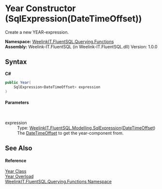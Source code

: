 # Year Constructor (SqlExpression(DateTimeOffset))
 

Create a new YEAR-expression.

**Namespace:**&nbsp;<a href="6b99a131-e31e-85f7-077f-e177553e0606">WeelinkIT.FluentSQL.Querying.Functions</a><br />**Assembly:**&nbsp;Weelink-IT.FluentSQL (in Weelink-IT.FluentSQL.dll) Version: 1.0.0

## Syntax

**C#**<br />
``` C#
public Year(
	SqlExpression<DateTimeOffset> expression
)
```


#### Parameters
&nbsp;<dl><dt>expression</dt><dd>Type: <a href="6d3bd1b1-9588-4b2a-b617-fde5eea88b0a">WeelinkIT.FluentSQL.Modelling.SqlExpression</a>(<a href="http://msdn2.microsoft.com/en-us/library/bb341783" target="_blank">DateTimeOffset</a>)<br />The <a href="http://msdn2.microsoft.com/en-us/library/bb341783" target="_blank">DateTimeOffset</a> to get the year-component from.</dd></dl>

## See Also


#### Reference
<a href="e606bdea-c740-5335-3edd-06cc190f1120">Year Class</a><br /><a href="01ecbb17-1b8a-f789-63b4-1fdbc7c92107">Year Overload</a><br /><a href="6b99a131-e31e-85f7-077f-e177553e0606">WeelinkIT.FluentSQL.Querying.Functions Namespace</a><br />